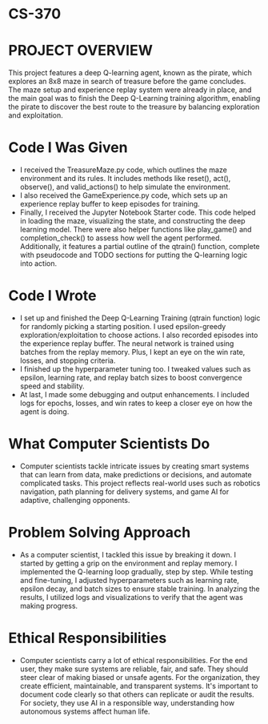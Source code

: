 # CS-370

# PROJECT OVERVIEW

This project features a deep Q-learning agent, known as the pirate, which explores an 8x8 maze in search of treasure before the game concludes. The maze setup and experience replay system were already in place, and the main goal was to finish the Deep Q-Learning training algorithm, enabling the pirate to discover the best route to the treasure by balancing exploration and exploitation.

# Code I Was Given

- I received the TreasureMaze.py code, which outlines the maze environment and its rules. It includes methods like reset(), act(), observe(), and valid_actions() to help simulate the environment.
- I also received the GameExperience.py code, which sets up an experience replay buffer to keep episodes for training.
- Finally, I received the Jupyter Notebook Starter code. This code helped in loading the maze, visualizing the state, and constructing the deep learning model. There were also helper functions like play_game() and completion_check() to assess how well the agent performed. Additionally, it features a partial outline of the qtrain() function, complete with pseudocode and TODO sections for putting the Q-learning logic into action.

# Code I Wrote

- I set up and finished the Deep Q-Learning Training (qtrain function) logic for randomly picking a starting position. I used epsilon-greedy exploration/exploitation to choose actions. I also recorded episodes into the experience replay buffer. The neural network is trained using batches from the replay memory. Plus, I kept an eye on the win rate, losses, and stopping criteria.
- I finished up the hyperparameter tuning too. I tweaked values such as epsilon, learning rate, and replay batch sizes to boost convergence speed and stability.
- At last, I made some debugging and output enhancements. I included logs for epochs, losses, and win rates to keep a closer eye on how the agent is doing.

# What Computer Scientists Do

- Computer scientists tackle intricate issues by creating smart systems that can learn from data, make predictions or decisions, and automate complicated tasks. This project reflects real-world uses such as robotics navigation, path planning for delivery systems, and game AI for adaptive, challenging opponents.

# Problem Solving Approach

- As a computer scientist, I tackled this issue by breaking it down. I started by getting a grip on the environment and replay memory. I implemented the Q-learning loop gradually, step by step. While testing and fine-tuning, I adjusted hyperparameters such as learning rate, epsilon decay, and batch sizes to ensure stable training. In analyzing the results, I utilized logs and visualizations to verify that the agent was making progress.

# Ethical Responsibilities

- Computer scientists carry a lot of ethical responsibilities. For the end user, they make sure systems are reliable, fair, and safe. They should steer clear of making biased or unsafe agents. For the organization, they create efficient, maintainable, and transparent systems. It's important to document code clearly so that others can replicate or audit the results. For society, they use AI in a responsible way, understanding how autonomous systems affect human life.
